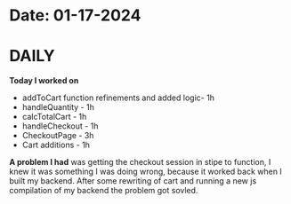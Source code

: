 # Date: 01-17-2024

# DAILY

**Today I worked on** 
- addToCart function refinements and added logic- 1h
- handleQuantity - 1h
- calcTotalCart - 1h
- handleCheckout - 1h
- CheckoutPage - 3h
- Cart additions - 1h


**A problem I had** was getting the checkout session in stipe to function, I knew it was something I was doing wrong, because it worked back when I built my backend. After some rewriting of cart and running a new js compilation of my backend the problem got sovled.